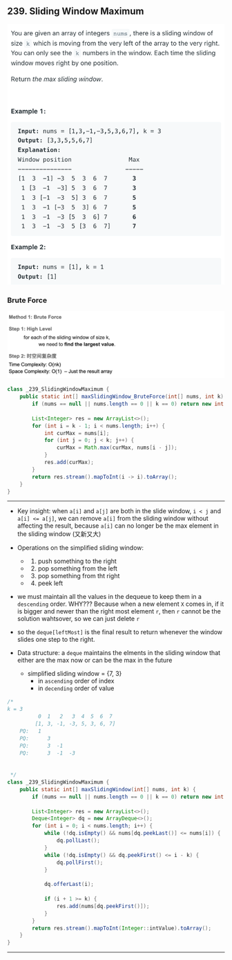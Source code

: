 ## 239. Sliding Window Maximum

![](img/2021-12-22-16-45-41.png)

### Brute Force
![](img/2022-12-22-23-47-49.png)

```java
class _239_SlidingWindowMaximum {
    public static int[] maxSlidingWindow_BruteForce(int[] nums, int k) {
        if (nums == null || nums.length == 0 || k == 0) return new int[0];

        List<Integer> res = new ArrayList<>();
        for (int i = k - 1; i < nums.length; i++) {
            int curMax = nums[i];
            for (int j = 0; j < k; j++) {
                curMax = Math.max(curMax, nums[i - j]);
            }
            res.add(curMax);
        }
        return res.stream().mapToInt(i -> i).toArray();
    }
}
```


---
- Key insight: when `a[i]` and `a[j]` are both in the slide window, 
  `i < j` and `a[i] <= a[j]`, we can remove `a[i]` from the sliding 
  window without affecting the result, because `a[i]` can no longer be
  the max element in the sliding window (又新又大)

- Operations on the simplified sliding window:
  - 1. push something to the right
  - 2. pop something from the left
  - 3. pop something from tht right
  - 4. peek left

- we must maintain all the values in the dequeue to keep them in a 
  `descending` order. WHY??? Because when a new element `X` comes in,
  if it is bigger and newer than the right most element `r`, then `r` 
  cannot be the solution wahtsover, so we can just delete `r`

- so the `deque[leftMost]` is the final result to return whenever the
  window slides one step to the right.

- Data structure: a `deque` maintains the elments in the sliding window
  that either are the max now or can be the max in the future
  - simplified sliding window = {7, 3}
    - in `ascending` order of index
    - in `decending` order of value

```java
/*
k = 3
          0  1   2   3  4  5  6  7
         [1, 3, -1, -3, 5, 3, 6, 7]
    PQ:   1  
    PQ:      3
    PQ:      3  -1
    PQ:      3  -1  -3


 */
class _239_SlidingWindowMaximum {
    public static int[] maxSlidingWindow(int[] nums, int k) {
        if (nums == null || nums.length == 0 || k == 0) return new int[0];

        List<Integer> res = new ArrayList<>();
        Deque<Integer> dq = new ArrayDeque<>();
        for (int i = 0; i < nums.length; i++) {
            while (!dq.isEmpty() && nums[dq.peekLast()] <= nums[i]) {
                dq.pollLast();
            }
            while (!dq.isEmpty() && dq.peekFirst() <= i - k) {
                dq.pollFirst();
            }

            dq.offerLast(i);

            if (i + 1 >= k) {
                res.add(nums[dq.peekFirst()]);
            }
        }
        return res.stream().mapToInt(Integer::intValue).toArray();
    }
}
```

---


